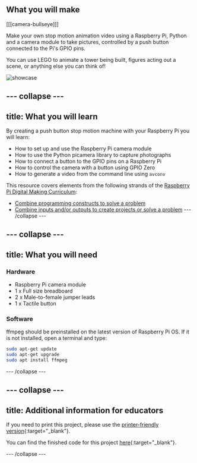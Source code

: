 ## What you will make

[[[camera-bullseye]]]

Make your own stop motion animation video using a Raspberry Pi, Python and a camera module to take pictures, controlled by a push button connected to the Pi's GPIO pins.

You can use LEGO to animate a tower being built, figures acting out a scene, or anything else you can think of!

![showcase](images/showcase.gif)

--- collapse ---
---
title: What you will learn
---

By creating a push button stop motion machine with your Raspberry Pi you will learn:

- How to set up and use the Raspberry Pi camera module
- How to use the Python picamera library to capture photographs
- How to connect a button to the GPIO pins on a Raspberry Pi
- How to control the camera with a button using GPIO Zero
- How to generate a video from the command line using `avconv`

This resource covers elements from the following strands of the [Raspberry Pi Digital Making Curriculum](https://www.raspberrypi.org/curriculum/):

- [Combine programming constructs to solve a problem](https://www.raspberrypi.org/curriculum/programming/builder)
- [Combine inputs and/or outputs to create projects or solve a problem](https://www.raspberrypi.org/curriculum/physical-computing/builder)
--- /collapse ---

--- collapse ---
---
title: What you will need
---

### Hardware

* Raspberry Pi camera module
* 1 x Full size breadboard
* 2 x Male-to-female jumper leads
* 1 x Tactile button

### Software

ffmpeg should be preinstalled on the latest version of Raspberry Pi OS. If it is not installed, open a terminal and type:

```bash
sudo apt-get update
sudo apt-get upgrade
sudo apt install ffmpeg
```

--- /collapse ---

--- collapse ---
---
title: Additional information for educators
---
If you need to print this project, please use the [printer-friendly version](https://projects.raspberrypi.org/en/projects/push-button-stop-motion/print){:target="_blank"}.

You can find the finished code for this project [here](https://rpf.io/p/en/push-button-stop-motion-get){:target="_blank"}.

--- /collapse ---

